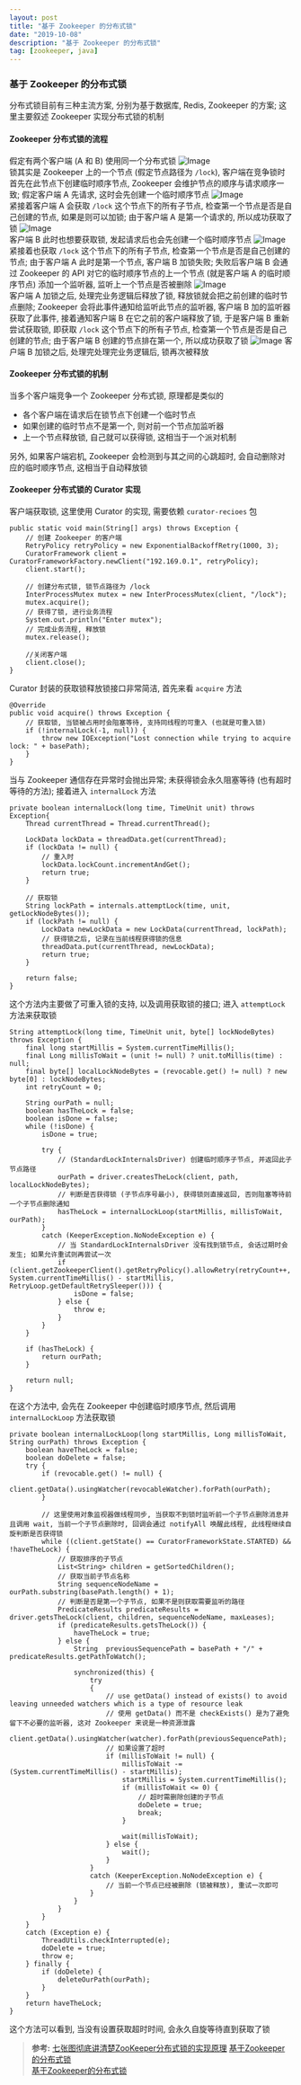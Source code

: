 ```yaml
---
layout: post
title: "基于 Zookeeper 的分布式锁"
date: "2019-10-08"
description: "基于 Zookeeper 的分布式锁"
tag: [zookeeper, java]
---
```


### 基于 Zookeeper 的分布式锁
分布式锁目前有三种主流方案, 分别为基于数据库, Redis, Zookeeper 的方案; 这里主要叙述 Zookeeper 实现分布式锁的机制

#### Zookeeper 分布式锁的流程
假定有两个客户端 (A 和 B) 使用同一个分布式锁
![Image]()  
锁其实是 Zookeeper 上的一个节点 (假定节点路径为 `/lock`), 客户端在竞争锁时首先在此节点下创建临时顺序节点, Zookeeper 会维护节点的顺序与请求顺序一致; 假定客户端 A 先请求, 这时会先创建一个临时顺序节点
![Image]()  
紧接着客户端 A 会获取 `/lock` 这个节点下的所有子节点, 检查第一个节点是否是自己创建的节点, 如果是则可以加锁; 由于客户端 A 是第一个请求的, 所以成功获取了锁
![Image]()  
客户端 B 此时也想要获取锁, 发起请求后也会先创建一个临时顺序节点
![Image]()  
紧接着也获取 `/lock` 这个节点下的所有子节点, 检查第一个节点是否是自己创建的节点; 由于客户端 A 此时是第一个节点, 客户端 B 加锁失败; 失败后客户端 B 会通过 Zookeeper 的 API 对它的临时顺序节点的上一个节点 (就是客户端 A 的临时顺序节点) 添加一个监听器, 监听上一个节点是否被删除
![Image]()  
客户端 A 加锁之后, 处理完业务逻辑后释放了锁, 释放锁就会把之前创建的临时节点删除; Zookeeper 会将此事件通知给监听此节点的监听器, 客户端 B 加的监听器获取了此事件, 接着通知客户端 B 在它之前的客户端释放了锁, 于是客户端 B 重新尝试获取锁, 即获取 `/lock` 这个节点下的所有子节点, 检查第一个节点是否是自己创建的节点; 由于客户端 B 创建的节点排在第一个, 所以成功获取了锁
![Image]()
客户端 B 加锁之后, 处理完处理完业务逻辑后, 锁再次被释放

#### Zookeeper 分布式锁的机制
当多个客户端竞争一个 Zookeeper 分布式锁, 原理都是类似的
- 各个客户端在请求后在锁节点下创建一个临时节点
- 如果创建的临时节点不是第一个, 则对前一个节点加监听器
- 上一个节点释放锁, 自己就可以获得锁, 这相当于一个派对机制

另外, 如果客户端宕机, Zookeeper 会检测到与其之间的心跳超时, 会自动删除对应的临时顺序节点, 这相当于自动释放锁

#### Zookeeper 分布式锁的 Curator 实现
客户端获取锁, 这里使用 Curator 的实现, 需要依赖 `curator-recioes` 包
```
public static void main(String[] args) throws Exception {
    // 创建 Zookeeper 的客户端
    RetryPolicy retryPolicy = new ExponentialBackoffRetry(1000, 3);
    CuratorFramework client = CuratorFrameworkFactory.newClient("192.169.0.1", retryPolicy);
    client.start();

    // 创建分布式锁, 锁节点路径为 /lock
    InterProcessMutex mutex = new InterProcessMutex(client, "/lock");
    mutex.acquire();
    // 获得了锁, 进行业务流程
    System.out.println("Enter mutex");
    // 完成业务流程, 释放锁
    mutex.release();

    //关闭客户端
    client.close();
}
```
Curator 封装的获取锁释放锁接口非常简洁, 首先来看 `acquire` 方法
```
@Override
public void acquire() throws Exception {
    // 获取锁, 当锁被占用时会阻塞等待, 支持同线程的可重入 (也就是可重入锁)
    if (!internalLock(-1, null)) {
        throw new IOException("Lost connection while trying to acquire lock: " + basePath);
    }
}
```
当与 Zookeeper 通信存在异常时会抛出异常; 未获得锁会永久阻塞等待 (也有超时等待的方法); 接着进入 `internalLock` 方法
```
private boolean internalLock(long time, TimeUnit unit) throws Exception{
    Thread currentThread = Thread.currentThread();

    LockData lockData = threadData.get(currentThread);
    if (lockData != null) {
        // 重入时
        lockData.lockCount.incrementAndGet();
        return true;
    }

    // 获取锁
    String lockPath = internals.attemptLock(time, unit, getLockNodeBytes());
    if (lockPath != null) {
        LockData newLockData = new LockData(currentThread, lockPath);
        // 获得锁之后, 记录在当前线程获得锁的信息
        threadData.put(currentThread, newLockData);
        return true;
    }

    return false;
}
```
这个方法内主要做了可重入锁的支持, 以及调用获取锁的接口; 进入 `attemptLock` 方法来获取锁
```
String attemptLock(long time, TimeUnit unit, byte[] lockNodeBytes) throws Exception {
    final long startMillis = System.currentTimeMillis();
    final Long millisToWait = (unit != null) ? unit.toMillis(time) : null;
    final byte[] localLockNodeBytes = (revocable.get() != null) ? new byte[0] : lockNodeBytes;
    int retryCount = 0;

    String ourPath = null;
    boolean hasTheLock = false;
    boolean isDone = false;
    while (!isDone) {
        isDone = true;

        try {
            // (StandardLockInternalsDriver) 创建临时顺序子节点, 并返回此子节点路径
            ourPath = driver.createsTheLock(client, path, localLockNodeBytes);
            // 判断是否获得锁 (子节点序号最小), 获得锁则直接返回, 否则阻塞等待前一个子节点删除通知
            hasTheLock = internalLockLoop(startMillis, millisToWait, ourPath);
        }
        catch (KeeperException.NoNodeException e) {
            // 当 StandardLockInternalsDriver 没有找到锁节点, 会话过期时会发生; 如果允许重试则再尝试一次
            if (client.getZookeeperClient().getRetryPolicy().allowRetry(retryCount++, System.currentTimeMillis() - startMillis, RetryLoop.getDefaultRetrySleeper())) {
                isDone = false;
            } else {
                throw e;
            }
        }
    }

    if (hasTheLock) {
        return ourPath;
    }

    return null;
}
```
在这个方法中, 会先在 Zookeeper 中创建临时顺序节点, 然后调用 `internalLockLoop` 方法获取锁
```
private boolean internalLockLoop(long startMillis, Long millisToWait, String ourPath) throws Exception {
    boolean haveTheLock = false;
    boolean doDelete = false;
    try {
        if (revocable.get() != null) {
            client.getData().usingWatcher(revocableWatcher).forPath(ourPath);
        }

        // 这里使用对象监视器做线程同步, 当获取不到锁时监听前一个子节点删除消息并且调用 wait, 当前一个子节点删除时, 回调会通过 notifyAll 唤醒此线程, 此线程继续自旋判断是否获得锁
        while ((client.getState() == CuratorFrameworkState.STARTED) && !haveTheLock) {
            // 获取排序的子节点
            List<String> children = getSortedChildren();
            // 获取当前子节点名称
            String sequenceNodeName = ourPath.substring(basePath.length() + 1);
            // 判断是否是第一个子节点, 如果不是则获取需要监听的路径
            PredicateResults predicateResults = driver.getsTheLock(client, children, sequenceNodeName, maxLeases);
            if (predicateResults.getsTheLock()) {
                haveTheLock = true;
            } else {
                String  previousSequencePath = basePath + "/" + predicateResults.getPathToWatch();

                synchronized(this) {
                    try
                    {
                        // use getData() instead of exists() to avoid leaving unneeded watchers which is a type of resource leak
                        // 使用 getData() 而不是 checkExists() 是为了避免留下不必要的监听器, 这对 Zookeeper 来说是一种资源泄露
                        client.getData().usingWatcher(watcher).forPath(previousSequencePath);
                        // 如果设置了超时
                        if (millisToWait != null) {
                            millisToWait -= (System.currentTimeMillis() - startMillis);
                            startMillis = System.currentTimeMillis();
                            if (millisToWait <= 0) {
                                // 超时需删除创建的子节点
                                doDelete = true;   
                                break;
                            }

                            wait(millisToWait);
                        } else {
                            wait();
                        }
                    }
                    catch (KeeperException.NoNodeException e) {
                        // 当前一个节点已经被删除 (锁被释放), 重试一次即可
                    }
                }
            }
        }
    }
    catch (Exception e) {
        ThreadUtils.checkInterrupted(e);
        doDelete = true;
        throw e;
    } finally {
        if (doDelete) {
            deleteOurPath(ourPath);
        }
    }
    return haveTheLock;
}
```
这个方法可以看到, 当没有设置获取超时时间, 会永久自旋等待直到获取了锁

>**参考:**
[七张图彻底讲清楚ZooKeeper分布式锁的实现原理](https://juejin.im/post/5c01532ef265da61362232ed)
[基于Zookeeper的分布式锁](http://www.dengshenyu.com/java/%E5%88%86%E5%B8%83%E5%BC%8F%E7%B3%BB%E7%BB%9F/2017/10/23/zookeeper-distributed-lock.html)  
[基于Zookeeper的分布式锁](http://www.dengshenyu.com/java/%E5%88%86%E5%B8%83%E5%BC%8F%E7%B3%BB%E7%BB%9F/2017/10/23/zookeeper-distributed-lock.html)
